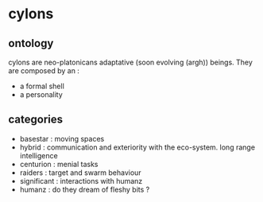 cylons
======

## ontology

cylons are neo-platonicans adaptative (soon evolving (argh)) beings. They are composed by an :

- a formal shell
- a personality

## categories

- basestar : moving spaces
- hybrid : communication and exteriority with the eco-system. long range intelligence
- centurion : menial tasks
- raiders : target and swarm behaviour
- significant : interactions with humanz
- humanz : do they dream of fleshy bits ?